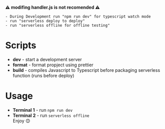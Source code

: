 **⚠ modifing handler.js is not recomended ⚠**

    - During Development run "npm run dev" for typescript watch mode
    - run "serverless deploy to deploy"
    - run "serverless offline for offline testing"

# Scripts

- **dev** - start a development server
- **format** - format propject using prettier
- **build** - compiles Javascript to Typescript before packaging serverless function (runs before deploy)


# Usage

 - **Terminal 1** - run `npm run dev`  
 - **Terminal 2** - run `serverless offline`  
 Enjoy 😊
